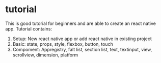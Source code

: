 # tutorial

This is good tutorial for beginners and are able to create an react native app.
Tutorial contains:
1. Setup: New react native app or add react native in existing project
2. Basic: state, props, style, flexbox, button, touch
3. Compoment: Appregistry, falt list, section list, text, textinput, view, scrollview, dimension, platform
